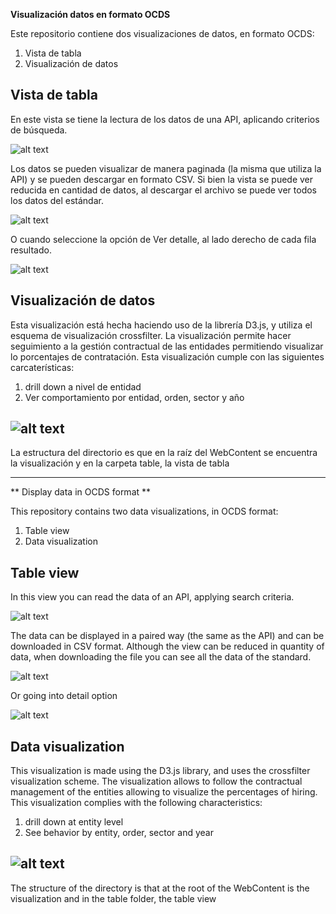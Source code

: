 **Visualización datos en formato OCDS**

Este repositorio contiene dos visualizaciones de datos, en formato OCDS:

1. Vista de tabla
2. Visualización de datos

## Vista de tabla
En este vista se tiene la lectura de los datos de una API, aplicando criterios de búsqueda. 

![alt text](https://github.com/sdd1982/VisualizacionOCDS/blob/master/docs/previewTabla.png?raw=true)

Los datos se pueden visualizar de manera paginada (la misma que utiliza la API) y se pueden descargar en formato CSV. Si bien la vista se puede ver reducida en cantidad de datos, al descargar el archivo se puede ver todos los datos del estándar.

![alt text](https://github.com/sdd1982/VisualizacionOCDS/blob/master/docs/previewTabla-resultados.png?raw=true)

O cuando seleccione la opción de Ver detalle, al lado derecho de cada fila resultado.

![alt text](https://github.com/sdd1982/VisualizacionOCDS/blob/master/docs/previewTabla-detalle.png?raw=true)

## Visualización de datos
Esta visualización está hecha haciendo uso de la librería D3.js, y utiliza el esquema de visualización crossfilter. La visualización permite hacer seguimiento a la gestión contractual de las entidades permitiendo visualizar lo porcentajes de contratación. Esta visualización cumple con las siguientes carcaterísticas:
1. drill down a nivel de entidad
2. Ver comportamiento por entidad, orden, sector y año

![alt text](https://github.com/sdd1982/VisualizacionOCDS/blob/master/docs/previewVisualizacion.png?raw=true)
---
La estructura del directorio es que en la raíz del WebContent se encuentra la visualización y en la carpeta table, la vista de tabla

---
** Display data in OCDS format **

This repository contains two data visualizations, in OCDS format:

1. Table view
2. Data visualization

## Table view
In this view you can read the data of an API, applying search criteria. 

![alt text](https://github.com/sdd1982/VisualizacionOCDS/blob/master/docs/previewTabla.png?raw=true)

The data can be displayed in a paired way (the same as the API) and can be downloaded in CSV format. Although the view can be reduced in quantity of data, when downloading the file you can see all the data of the standard.

![alt text](https://github.com/sdd1982/VisualizacionOCDS/blob/master/docs/previewTabla-resultados.png?raw=true)

Or going into detail option

![alt text](https://github.com/sdd1982/VisualizacionOCDS/blob/master/docs/previewTabla-detalle.png?raw=true)

## Data visualization
This visualization is made using the D3.js library, and uses the crossfilter visualization scheme. The visualization allows to follow the contractual management of the entities allowing to visualize the percentages of hiring. This visualization complies with the following characteristics:
1. drill down at entity level
2. See behavior by entity, order, sector and year

![alt text](https://github.com/sdd1982/VisualizacionOCDS/blob/master/docs/previewVisualizacion.png?raw=true)
---
The structure of the directory is that at the root of the WebContent is the visualization and in the table folder, the table view
